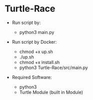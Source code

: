 # Turtle-Race

* Run script by:
	* python3 main.py

* Run script by Docker:
	* chmod +x up.sh
	* ./up.sh
	* chmod +x install.sh
	* python3 Turtle-Race/src/main.py

* Required Software:
	* python3
	* Turtle Module (built in Module)
